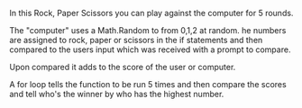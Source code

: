In this Rock, Paper Scissors you can play against the computer for 5 rounds.

The "computer" uses a Math.Random to from 0,1,2 at random.
he numbers are assigned to rock, paper or scissors in the if statements and then compared to the users input which was received with a prompt to compare.

Upon compared it adds to the score of the user or computer.

A for loop tells the function to be run 5 times and then compare the scores and tell who's the winner by who has the highest number.